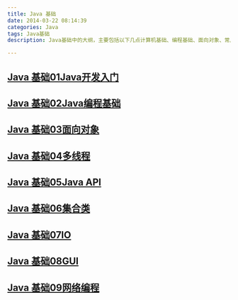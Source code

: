 ```yaml
---
title: Java 基础
date: 2014-03-22 08:14:39
categories: Java
tags: Java基础
description: Java基础中的大纲，主要包括以下几点计算机基础、编程基础、面向对象、常用类、集合、IO、多线程、GUI和网络编程等文章的链接。

---
```


## [Java 基础01Java开发入门](http://www.jianshu.com/p/d1cd540f3a8e)
## [Java 基础02Java编程基础](http://www.jianshu.com/p/4e47299f2e0b)
## [Java 基础03面向对象](http://www.jianshu.com/p/83845d273a8b)
## [Java 基础04多线程](http://www.jianshu.com/p/d0949db4350f)
## [Java 基础05Java API](http://www.jianshu.com/p/68eac86d5904)
## [Java 基础06集合类](http://www.jianshu.com/p/0d104a7b6ab0)
## [Java 基础07IO](http://www.jianshu.com/p/3bf60cd0482b)
## [Java 基础08GUI](http://www.jianshu.com/p/63e7da8778ba)
## [Java 基础09网络编程](http://www.jianshu.com/p/6596ca49d548)